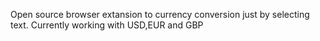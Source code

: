 Open source browser extansion to currency conversion just by selecting text. Currently working with USD,EUR and GBP
